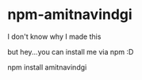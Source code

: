 # npm-amitnavindgi

I don't know why I made this

but hey...you can install me via npm :D

npm install amitnavindgi
